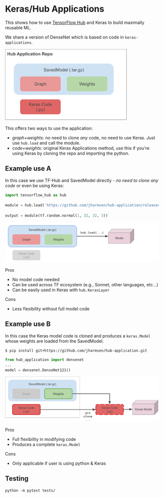 # Keras/Hub Applications

This shows how to use [TensorFlow Hub](tensorflow.org/hub) and Keras to build maximally reusable ML.

We share a version of DenseNet which is based on code in `keras-applications`.

<img src="./diagrams/overview.svg" width="400">

This offers two ways to use the application:
  * *graph+weights:* no need to clone _any_ code, no need to use Keras.  Just use `hub.load` and call the module.
  * *code+weights:* original Keras Applications method, use this if you're using Keras by cloning the repo and importing the python.

## Example use A
In this case we use TF-Hub and SavedModel directly - _no need to clone any code_ or even be using Keras:
```python
import tensorflow_hub as hub

module = hub.load('https://github.com/jharmsen/hub-application/releases/download/v1/densenet121_weights_tf_dim_ordering_tf_kernels_notop.tar.gz')

output = module(tf.random.normal(1, 32, 32, 3))
```

<img src="./diagrams/hub_flow.svg" width="600">

Pros
  * No model code needed
  * Can be used across TF ecosystem (e.g., Sonnet, other languages, etc...)
  * Can be easily used in Keras with `hub.KerasLayer`
  
Cons
  * Less flexibility without full model code


## Example use B
In this case the Keras model code is cloned and produces a `keras.Model` whose weights are loaded from the SavedModel.

```shell
$ pip install git+https://github.com/jharmsen/hub-application.git
```

```python
from hub_application import densenet
...
model = densenet.DenseNet121()
```

<img src="./diagrams/keras_flow.svg" width="600">

Pros
  * Full flexibility in modifying code
  * Produces a complete `keras.Model`

Cons
  * Only applicable if user is using python & Keras

## Testing
```
python -m pytest tests/
```
